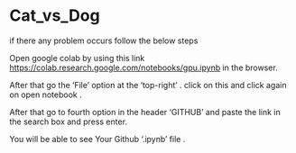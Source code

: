 # Cat_vs_Dog

if there any problem occurs follow the below steps

Open google colab by using this link https://colab.research.google.com/notebooks/gpu.ipynb in the browser.

After that go the ‘File’ option at the ‘top-right’ . click on this and click again on open notebook . 

After that go to fourth option in the header ‘GITHUB’ and paste the link in the search box and press enter. 

You will be able to see Your Github ‘.ipynb’ file .

